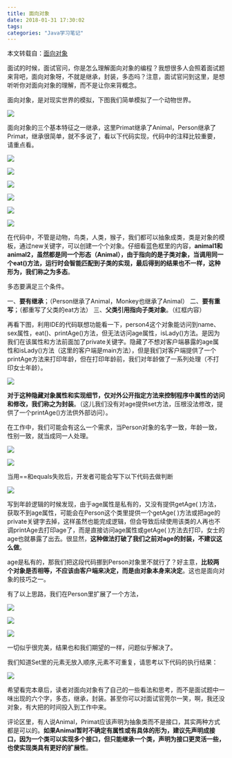 ```yaml
---
title: 面向对象
date: 2018-01-31 17:30:02
tags:
categories: "Java学习笔记"
---
```


本文转载自：[面向对象](https://zhuanlan.zhihu.com/p/27681007)

面试的时候，面试官问，你是怎么理解面向对象的编程？我想很多人会照着面试题来背吧，面向对象呀，不就是继承，封装，多态吗？注意，面试官问到这里，是想听听你对面向对象的理解，而不是让你来背概念。

面向对象，是对现实世界的模拟，下图我们简单模拟了一个动物世界。

![](/images/catgories/java/029/01.jpg)

<!--more-->

面向对象的三个基本特征之一继承，这里Primat继承了Animal，Person继承了Primat，继承很简单，就不多说了，看以下代码实现，代码中的注释比较重要，请重点看。

![](/images/catgories/java/029/02.jpg)

![](/images/catgories/java/029/03.jpg)

![](/images/catgories/java/029/04.jpg)

![](/images/catgories/java/029/05.jpg)

![](/images/catgories/java/029/06.jpg)

![](/images/catgories/java/029/07.jpg)

在代码中，不管是动物，鸟类，人类，猴子，我们都可以抽象成类，类是对象的模板，通过new关键字，可以创建一个个对象。仔细看蓝色框里的内容，**animal1和animal2，虽然都是同一个形态（Animal），由于指向的是子类对象，当调用同一个eat()方法，运行时会智能匹配到子类的实现，最后得到的结果也不一样，这种形为，我们称之为多态**。

多态要满足三个条件。

一、**要有继承**；（Person继承了Animal，Monkey也继承了Animal）
二、**要有重写**；（都重写了父类的eat方法）
三、**父类引用指向子类对象**。（红框内容）

再看下图，利用IDE的代码联想功能看一下，person4这个对象能访问到name、sex属性，eat()、printAge()方法，但无法访问age属性，isLady()方法。是因为我们在该属性和方法前面加了private关键字。隐藏了不想对客户端暴露的age属性和isLady()方法（这里的客户端是main方法），但是我们对客户端提供了一个printAge方法来打印年龄，但在打印年龄前，我们对年龄做了一系列处理（不打印女士年龄）。

![](/images/catgories/java/029/08.jpg)

**对于这种隐藏对象属性和实现细节，仅对外公开指定方法来控制程序中属性的访问和修改，我们称之为封装**。（这儿我们没有对age提供set方法，压根没法修改，提供了一个printAge()方法供外部访问）。

在工作中，我们可能会有这么一个需求，当Person对象的名字一致，年龄一致，性别一致，就当成同一人处理。

![](/images/catgories/java/029/09.jpg)

![](/images/catgories/java/029/10.jpg)

当用==和equals失败后，开发者可能会写下以下代码去做判断

![](/images/catgories/java/029/11.jpg)

写到年龄逻辑的时候发现，由于age属性是私有的，又没有提供getAge( )方法，获取不到age属性，可能会在Person这个类里提供一个getAge( )方法或把age的private关键字去掉，这样虽然也能完成逻辑，但会导致后续使用该类的人再也不调printAge去打印age了，而是直接访问age属性或getAge( )方法去打印，女士的age也就暴露了出去。很显然，**这种做法打破了我们之前对age的封装，不建议这么做**。

age是私有的，那我们把这段代码挪到Person对象里不就行了？好主意，**比较两个对象是否相等，不应该由客户端来决定，而是由对象本身来决定**。这也是面向对象的技巧之一。

有了以上思路，我们在Person里扩展了一个方法，

![](/images/catgories/java/029/12.jpg)

![](/images/catgories/java/029/13.jpg)

![](/images/catgories/java/029/14.jpg)

一切似乎很完美，结果也和我们期望的一样，问题似乎解决了。

我们知道Set里的元素无放入顺序,元素不可重复，请思考以下代码的执行结果：

![](/images/catgories/java/029/15.jpg)

希望看完本章后，读者对面向对象有了自己的一些看法和思考，而不是面试题中一味出现的六个字，多态，继承，封装。甚至你可以对面试官莞尔一笑，啊，我还没对象，有大把的时间投入到工作中来。

评论区里，有人说Animal，Primat应该声明为抽象类而不是接口，其实两种方式都是可以的。**如果Animal暂时不确定有属性或有具体的形为，建议先声明成接口，因为一个类可以实现多个接口，但只能继承一个类，声明为接口更灵活一些，也使实现类具有更好的扩展性**。

